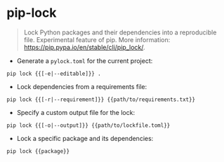 # pip-lock

> Lock Python packages and their dependencies into a reproducible file.
> Experimental feature of pip.
> More information: <https://pip.pypa.io/en/stable/cli/pip_lock/>.

- Generate a `pylock.toml` for the current project:

`pip lock {{[-e|--editable]}} .`

- Lock dependencies from a requirements file:

`pip lock {{[-r|--requirement]}} {{path/to/requirements.txt}}`

- Specify a custom output file for the lock:

`pip lock {{[-o|--output]}} {{path/to/lockfile.toml}}`

- Lock a specific package and its dependencies:

`pip lock {{package}}`

